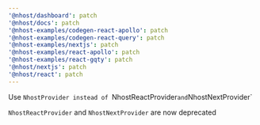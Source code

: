 ```yaml
---
'@nhost/dashboard': patch
'@nhost/docs': patch
'@nhost-examples/codegen-react-apollo': patch
'@nhost-examples/codegen-react-query': patch
'@nhost-examples/nextjs': patch
'@nhost-examples/react-apollo': patch
'@nhost-examples/react-gqty': patch
'@nhost/nextjs': patch
'@nhost/react': patch
---
```


Use `NhostProvider instead of `NhostReactProvider`and`NhostNextProvider`

`NhostReactProvider` and `NhostNextProvider` are now deprecated
